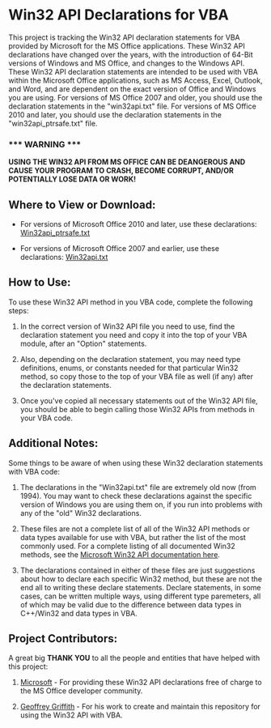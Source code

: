 # Win32 API Declarations for VBA
This project is tracking the Win32 API declaration statements for VBA provided by Microsoft for the MS Office applications.  These Win32 API declarations have changed over the years, with the introduction of 64-Bit versions of Windows and MS Office, and changes to the Windows API.  These Win32 API declaration statements are intended to be used with VBA within the Microsoft Office applications, such as MS Access, Excel, Outlook, and Word, and are dependent on the exact version of Office and Windows you are using.  For versions of MS Office 2007 and older, you should use the declaration statements in the "win32api.txt" file.  For versions of MS Office 2010 and later, you should use the declaration statements in the "win32api_ptrsafe.txt" file.

### *** WARNING *** 
__USING THE WIN32 API FROM MS OFFICE CAN BE DEANGEROUS AND CAUSE YOUR PROGRAM TO CRASH, BECOME CORRUPT, AND/OR POTENTIALLY LOSE DATA OR WORK!__


## Where to View or Download:

- For versions of Microsoft Office 2010 and later, use these declarations: [Win32api_ptrsafe.txt](https://github.com/Access-Abraxas/Win32-API-Declarations-for-VBA/blob/main/win32api_ptrsafe.txt) 

- For versions of Microsoft Office 2007 and earlier, use these declarations: [Win32api.txt](https://github.com/Access-Abraxas/Win32-API-Declarations-for-VBA/blob/main/win32api.txt) 


## How to Use:
To use these Win32 API method in you VBA code, complete the following steps:

1. In the correct version of Win32 API file you need to use, find the declaration statement you need and copy it into the top of your VBA module, after an "Option" statements.

2. Also, depending on the declaration statement, you may need type definitions, enums, or constants needed for that particular Win32 method, so copy those to the top of your VBA file as well (if any) after the declaration statements.

3. Once you've copied all necessary statements out of the Win32 API file, you should be able to begin calling those Win32 APIs from methods in your VBA code.


## Additional Notes:
Some things to be aware of when using these Win32 declaration statements with VBA code:

1.  The declarations in the "Win32api.txt" file are extremely old now (from 1994).  You may want to check these declarations against the specific version of Windows you are using them on, if you run into problems with any of the "old" Win32 declarations.

2.  These files are not a complete list of all of the Win32 API methods or data types available for use with VBA, but rather the list of the most commonly used.  For a complete listing of all documented Win32 methods, see the [Microsoft Win32 API documentation here](https://learn.microsoft.com/en-us/windows/win32/api/).

3.  The declarations contained in either of these files are just suggestions about how to declare each specific Win32 method, but these are not the end all to writing these declare statements.  Declare statements, in some cases, can be written multiple ways, using different type paremeters, all of which may be valid due to the difference between data types in C++/Win32 and data types in VBA.


## Project Contributors:
A great big **THANK YOU** to all the people and entities that have helped with this project:

1. [Microsoft](https://microsoft.com) - For providing these Win32 API declarations free of charge to the MS Office developer community.

2. [Geoffrey Griffith](https://geoffreygriffith.com) - For his work to create and maintain this repository for using the Win32 API with VBA.

